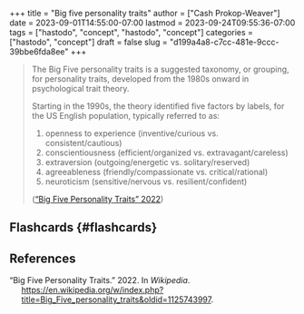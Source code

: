 +++
title = "Big five personality traits"
author = ["Cash Prokop-Weaver"]
date = 2023-09-01T14:55:00-07:00
lastmod = 2023-09-24T09:55:36-07:00
tags = ["hastodo", "concept", "hastodo", "concept"]
categories = ["hastodo", "concept"]
draft = false
slug = "d199a4a8-c7cc-481e-9ccc-39bbe6fda8ee"
+++

> The Big Five personality traits is a suggested taxonomy, or grouping, for personality traits, developed from the 1980s onward in psychological trait theory.
>
> Starting in the 1990s, the theory identified five factors by labels, for the US English population, typically referred to as:
>
> 1.  openness to experience (inventive/curious vs. consistent/cautious)
> 2.  conscientiousness (efficient/organized vs. extravagant/careless)
> 3.  extraversion (outgoing/energetic vs. solitary/reserved)
> 4.  agreeableness (friendly/compassionate vs. critical/rational)
> 5.  neuroticism (sensitive/nervous vs. resilient/confident)
>
> (<a href="#citeproc_bib_item_1">“Big Five Personality Traits” 2022</a>)


## Flashcards {#flashcards}

## References

<style>.csl-entry{text-indent: -1.5em; margin-left: 1.5em;}</style><div class="csl-bib-body">
  <div class="csl-entry"><a id="citeproc_bib_item_1"></a>“Big Five Personality Traits.” 2022. In <i>Wikipedia</i>. <a href="https://en.wikipedia.org/w/index.php?title=Big_Five_personality_traits&oldid=1125743997">https://en.wikipedia.org/w/index.php?title=Big_Five_personality_traits&#38;oldid=1125743997</a>.</div>
</div>
